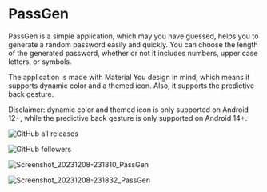 # PassGen

PassGen is a simple application, which may you have guessed, helps you to generate a random password easily and quickly. You can choose the length of the generated password, whether or not it includes numbers, upper case letters, or symbols.

The application is made with Material You design in mind, which means it supports dynamic color and a themed icon. Also, it supports the predictive back gesture.

Disclaimer: dynamic color and themed icon is only supported on Android 12+, while the predictive back gesture is only supported on Android 14+.

![GitHub all releases](https://img.shields.io/github/downloads/TheGeekyGuy2049/PassGen/total?color=green)


![GitHub followers](https://img.shields.io/github/followers/TheGeekyGuy2049)


![Screenshot_20231208-231810_PassGen](https://github.com/TheGeekyGuy2049/PassGen/assets/151696831/4c9e890e-0460-4136-be5f-fdac534884b8)

![Screenshot_20231208-231832_PassGen](https://github.com/TheGeekyGuy2049/PassGen/assets/151696831/0fb00845-0cb2-4dc6-af24-a539754fa079)
